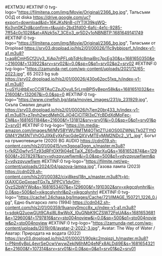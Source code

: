 #EXTM3U
#EXTINF:0 tvg-logo="https://filmitena.com/img/Movie/Original/2366_bg.jpg", Талъсъми ООД ot diska
https://drive.google.com/uc?export=download&id=16KJKsNnB-cIYTlX39kgWQ-Ko3yn0KZrd&confirm=t&uuid=2bd3fd00-6afc-4e1c-9285-7ff54c0c1028&at=ANzk5s7_3CEo3_qr5D2y1oNBNBTP:1681649141749
#EXTINF:0 tvg-logo="https://filmitena.com/img/Movie/Original/2366_bg.jpg", Таласъми от Dropload
https://srv03.dropload.io/hls2/01/00026/11c9ybbjosrf_h/index-v1-a1.m3u8?t=aq8CmH5Cf2Uy3_XiAp7nPFLqbTdHc8maiBrc7pcEg30&s=1681650350&e=21600&f=133922&srv=srv02&i=0.0&sp=0&p1=srv02&p2=srv02
#EXTINF:0 tvg-logo="https://zamunda-net.com/wp-content/uploads/2021/12/65-2023.jpg", 65 2023 bg sub 
https://srv02.dropload.io/hls2/01/00026/430o62pc51xq_h/index-v1-a1.m3u8?t=uSYU4tbExcCCIRTAuCZpJOyuIL5rLrmBPl5yBepn58k&s=1681651032&e=21600&f=132067&i=0.0&sp=0
#EXTINF:0 tvg-logo="https://www.cinefish.bg/data/movies_images/231/p_231929.jpg", Скъпа Смалих децата
https://srv03.dropload.io/hls2/01/00026/h7ien20br433_h/index-v1-a1.m3u8?t=z7eyh2wcdMehOLJjO4CiClTRl3xCYcBDdXdMoFec-CM&s=1681651184&e=21600&f=131812&srv=srv01&i=0.0&sp=0&p1=srv01&p2=srv01
#EXTINF:0 tvg-logo="https://m.media-amazon.com/images/M/MV5BYWU1MTM4OTktZTU4OS00ZWNiLTk0ZTYtOGM4Y2M3NTVhOGJlXkEyXkFqcGdeQXVyMTEyMjM2NDc2._V1_.jpg", Богът на гръмотевиците (2020) BG AUDIO
https://cdn019.sh-content.com/hls2/01/00415/ym3gpoal3ggn_x/master.m3u8?t=fkRZj0wfyr5Tz93dRFtOXf9i04eETaiX_Z65yBsrXuQ&s=1681652874&e=129600&f=2078297&srv=vdyzqyuwfjwm&i=0.0&sp=500&p1=vdyzqyuwfjwm&p2=vdyzqyuwfjwm
#EXTINF:0 tvg-logo="https://filmite.net/wp-content/uploads/2024/04/gazova-lampa.jpg", Газова лампа (2023)
https://cdn029.sh-content.com/hls2/01/00382/cixj8kesl18n_x/master.m3u8?t=kt-iXAXlCGpGxoaqTGx7a_5PPCV1dvOH-OvzS2bWYWo&s=1681653407&e=129600&f=1910302&srv=xjkgcqlynhrl&i=0.0&sp=500&p1=xjkgcqlynhrl&p2=xjkgcqlynhrl
#EXTINF:0 tvg-logo="https://cache1.24chasa.bg/Images/Cache/721/IMAGE_150721_1226_0.jpg", Едно българско лято (1994) 
https://cdn042.sh-content.com/hls2/01/00359/9uanoy0mcc8x_x/index-v1-a1.m3u8?t=sdqkQ2uowGUt9CAsl8L8wWoX_I0uGNbK9CZSW72FpUA&s=1681653681&e=129600&f=1797816&srv=sto004noview&i=0.0&sp=500&p1=sto004noview&p2=sto004noview
#EXTINF:0 tvg-logo="https://zamunda-net.com/wp-content/uploads/2019/08/avatar-2-2022-3.jpg",  Avatar: The Way of Water / Аватар: Природата на водата (2022)
https://srv03.dropload.io/hls2/01/00021/90pkc2mqiqzj_h/master.m3u8?t=PNm6yBpL4evrSeOcwVwywZekiN6hMO4eNFx8ALDdi9E&s=1681654321&e=21600&f=107314&srv=srv01&i=0.0&sp=0&p1=srv01&p2=srv01

